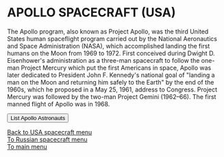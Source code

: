 # APOLLO SPACECRAFT (USA)



The Apollo program, also known as Project Apollo, was the third United States human spaceflight program carried out by the National Aeronautics and Space Administration (NASA), which accomplished landing the first humans on the Moon from 1969 to 1972. First conceived during Dwight D. Eisenhower's administration as a three-man spacecraft to follow the one-man Project Mercury which put the first Americans in space, Apollo was later dedicated to President John F. Kennedy's national goal of "landing a man on the Moon and returning him safely to the Earth" by the end of the 1960s, which he proposed in a May 25, 1961, address to Congress. Project Mercury was followed by the two-man Project Gemini (1962–66). The first manned flight of Apollo was in 1968.

<div>
  <button id="getApollo" type="button"> List Apollo Astronauts  </button>
</div>
<div>
  <ul id='bar'>
  </ul>
</div>
<a href="usa.html">Back to USA spacecraft menu</a> </br>
<a href="russian.html">To Russian spacecraft menu</a></br>
<a href="index.html">To main menu</a>

<img alt="" class="fifty-percent" src="/images/Apollo-LunarModule.gif"/>

